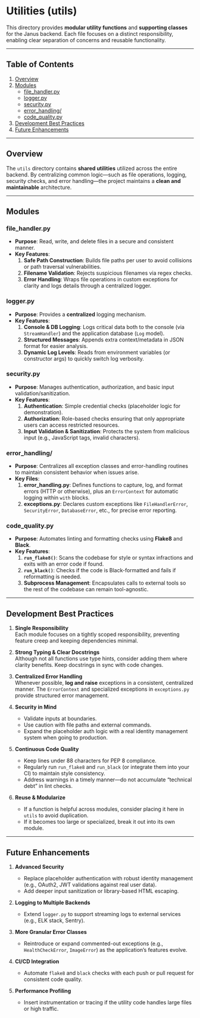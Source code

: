 # Utilities (utils)

This directory provides **modular utility functions** and **supporting classes** for the Janus backend. Each file focuses on a distinct responsibility, enabling clear separation of concerns and reusable functionality.

---

## Table of Contents

1. [Overview](#overview)  
2. [Modules](#modules)  
   - [file_handler.py](#file_handlerpy)  
   - [logger.py](#loggerpy)  
   - [security.py](#securitypy)  
   - [error_handling/](#error_handling)  
   - [code_quality.py](#code_qualitypy)  
3. [Development Best Practices](#development-best-practices)  
4. [Future Enhancements](#future-enhancements)

---

## Overview

The `utils` directory contains **shared utilities** utilized across the entire backend. By centralizing common logic—such as file operations, logging, security checks, and error handling—the project maintains a **clean and maintainable** architecture.

---

## Modules

### file_handler.py
- **Purpose**: Read, write, and delete files in a secure and consistent manner.
- **Key Features**:
  1. **Safe Path Construction**: Builds file paths per user to avoid collisions or path traversal vulnerabilities.
  2. **Filename Validation**: Rejects suspicious filenames via regex checks.
  3. **Error Handling**: Wraps file operations in custom exceptions for clarity and logs details through a centralized logger.

### logger.py
- **Purpose**: Provides a **centralized** logging mechanism.
- **Key Features**:
  1. **Console & DB Logging**: Logs critical data both to the console (via `StreamHandler`) and the application database (`Log` model).
  2. **Structured Messages**: Appends extra context/metadata in JSON format for easier analysis.
  3. **Dynamic Log Levels**: Reads from environment variables (or constructor args) to quickly switch log verbosity.

### security.py
- **Purpose**: Manages authentication, authorization, and basic input validation/sanitization.
- **Key Features**:
  1. **Authentication**: Simple credential checks (placeholder logic for demonstration).
  2. **Authorization**: Role-based checks ensuring that only appropriate users can access restricted resources.
  3. **Input Validation & Sanitization**: Protects the system from malicious input (e.g., JavaScript tags, invalid characters).

### error_handling/
- **Purpose**: Centralizes all exception classes and error-handling routines to maintain consistent behavior when issues arise.
- **Key Files**:
  1. **error_handling.py**: Defines functions to capture, log, and format errors (HTTP or otherwise), plus an `ErrorContext` for automatic logging within `with` blocks.
  2. **exceptions.py**: Declares custom exceptions like `FileHandlerError`, `SecurityError`, `DatabaseError`, etc., for precise error reporting.

### code_quality.py
- **Purpose**: Automates linting and formatting checks using **Flake8** and **Black**.
- **Key Features**:
  1. **`run_flake8()`**: Scans the codebase for style or syntax infractions and exits with an error code if found.
  2. **`run_black()`**: Checks if the code is Black-formatted and fails if reformatting is needed.
  3. **Subprocess Management**: Encapsulates calls to external tools so the rest of the codebase can remain tool-agnostic.

---

## Development Best Practices

1. **Single Responsibility**  
   Each module focuses on a tightly scoped responsibility, preventing feature creep and keeping dependencies minimal.

2. **Strong Typing & Clear Docstrings**  
   Although not all functions use type hints, consider adding them where clarity benefits. Keep docstrings in sync with code changes.

3. **Centralized Error Handling**  
   Whenever possible, **log and raise** exceptions in a consistent, centralized manner. The `ErrorContext` and specialized exceptions in `exceptions.py` provide structured error management.

4. **Security in Mind**  
   - Validate inputs at boundaries.  
   - Use caution with file paths and external commands.  
   - Expand the placeholder auth logic with a real identity management system when going to production.

5. **Continuous Code Quality**  
   - Keep lines under 88 characters for PEP 8 compliance.  
   - Regularly run `run_flake8` and `run_black` (or integrate them into your CI) to maintain style consistency.  
   - Address warnings in a timely manner—do not accumulate “technical debt” in lint checks.

6. **Reuse & Modularize**  
   - If a function is helpful across modules, consider placing it here in `utils` to avoid duplication.  
   - If it becomes too large or specialized, break it out into its own module.

---

## Future Enhancements

1. **Advanced Security**  
   - Replace placeholder authentication with robust identity management (e.g., OAuth2, JWT validations against real user data).
   - Add deeper input sanitization or library-based HTML escaping.

2. **Logging to Multiple Backends**  
   - Extend `logger.py` to support streaming logs to external services (e.g., ELK stack, Sentry).

3. **More Granular Error Classes**  
   - Reintroduce or expand commented-out exceptions (e.g., `HealthCheckError`, `ImageError`) as the application’s features evolve.

4. **CI/CD Integration**  
   - Automate `flake8` and `black` checks with each push or pull request for consistent code quality.

5. **Performance Profiling**  
   - Insert instrumentation or tracing if the utility code handles large files or high traffic.